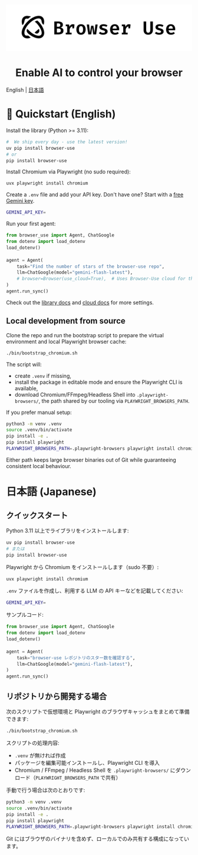 <picture>
  <source media="(prefers-color-scheme: dark)" srcset="./static/browser-use-dark.png">
  <source media="(prefers-color-scheme: light)" srcset="./static/browser-use.png">
  <img alt="Shows a black Browser Use Logo in light color mode and a white one in dark color mode." src="./static/browser-use.png"  width="full">
</picture>

<h1 align="center">Enable AI to control your browser</h1>

English | [日本語](#日本語-japanese)


# 🤖 Quickstart (English)

Install the library (Python >= 3.11):

```bash
#  We ship every day - use the latest version!
uv pip install browser-use
# or
pip install browser-use
```

Install Chromium via Playwright (no sudo required):

```bash
uvx playwright install chromium
```

Create a `.env` file and add your API key. Don't have one? Start with a [free Gemini key](https://aistudio.google.com/app/u/1/apikey?pli=1).

```bash
GEMINI_API_KEY=
```

Run your first agent:

```python
from browser_use import Agent, ChatGoogle
from dotenv import load_dotenv
load_dotenv()

agent = Agent(
    task="Find the number of stars of the browser-use repo",
    llm=ChatGoogle(model="gemini-flash-latest"),
    # browser=Browser(use_cloud=True),  # Uses Browser-Use cloud for the browser
)
agent.run_sync()
```

Check out the [library docs](https://docs.browser-use.com) and [cloud docs](https://docs.cloud.browser-use.com) for more settings.

## Local development from source

Clone the repo and run the bootstrap script to prepare the virtual environment and local Playwright browser cache:

```bash
./bin/bootstrap_chromium.sh
```

The script will:
- create `.venv` if missing,
- install the package in editable mode and ensure the Playwright CLI is available,
- download Chromium/FFmpeg/Headless Shell into `.playwright-browsers/`, the path shared by our tooling via `PLAYWRIGHT_BROWSERS_PATH`.

If you prefer manual setup:

```bash
python3 -m venv .venv
source .venv/bin/activate
pip install -e .
pip install playwright
PLAYWRIGHT_BROWSERS_PATH=.playwright-browsers playwright install chromium
```

Either path keeps large browser binaries out of Git while guaranteeing consistent local behaviour.


# 日本語 (Japanese)

## クイックスタート

Python 3.11 以上でライブラリをインストールします:

```bash
uv pip install browser-use
# または
pip install browser-use
```

Playwright から Chromium をインストールします（sudo 不要）:

```bash
uvx playwright install chromium
```

`.env` ファイルを作成し、利用する LLM の API キーなどを記載してください:

```bash
GEMINI_API_KEY=
```

サンプルコード:

```python
from browser_use import Agent, ChatGoogle
from dotenv import load_dotenv
load_dotenv()

agent = Agent(
    task="browser-use レポジトリのスター数を確認する",
    llm=ChatGoogle(model="gemini-flash-latest"),
)
agent.run_sync()
```

## リポジトリから開発する場合

次のスクリプトで仮想環境と Playwright のブラウザキャッシュをまとめて準備できます:

```bash
./bin/bootstrap_chromium.sh
```

スクリプトの処理内容:
- `.venv` が無ければ作成
- パッケージを編集可能インストールし、Playwright CLI を導入
- Chromium / FFmpeg / Headless Shell を `.playwright-browsers/` にダウンロード（`PLAYWRIGHT_BROWSERS_PATH` で共有）

手動で行う場合は次のとおりです:

```bash
python3 -m venv .venv
source .venv/bin/activate
pip install -e .
pip install playwright
PLAYWRIGHT_BROWSERS_PATH=.playwright-browsers playwright install chromium
```

Git にはブラウザのバイナリを含めず、ローカルでのみ共有する構成になっています。
